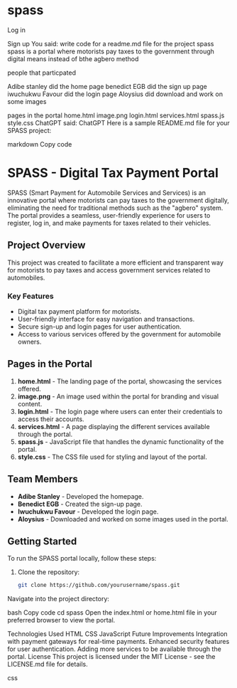# spass

Log in

Sign up
You said:
write code for a readme.md file for the project spass 
spass is a portal where motorists pay taxes to the government through digital means instead of bthe agbero method

people that particpated

Adibe stanley did the home page
benedict EGB did the sign up page
iwuchukwu Favour did the login page
Aloysius did download and work on some images

pages in the portal
home.html
image.png
login.html
services.html
spass.js
style.css
ChatGPT said:
ChatGPT
Here is a sample README.md file for your SPASS project:

markdown
Copy code
# SPASS - Digital Tax Payment Portal

SPASS (Smart Payment for Automobile Services and Services) is an innovative portal where motorists can pay taxes to the government digitally, eliminating the need for traditional methods such as the "agbero" system. The portal provides a seamless, user-friendly experience for users to register, log in, and make payments for taxes related to their vehicles.

## Project Overview

This project was created to facilitate a more efficient and transparent way for motorists to pay taxes and access government services related to automobiles.

### Key Features
- Digital tax payment platform for motorists.
- User-friendly interface for easy navigation and transactions.
- Secure sign-up and login pages for user authentication.
- Access to various services offered by the government for automobile owners.

## Pages in the Portal

1. **home.html** - The landing page of the portal, showcasing the services offered.
2. **image.png** - An image used within the portal for branding and visual content.
3. **login.html** - The login page where users can enter their credentials to access their accounts.
4. **services.html** - A page displaying the different services available through the portal.
5. **spass.js** - JavaScript file that handles the dynamic functionality of the portal.
6. **style.css** - The CSS file used for styling and layout of the portal.

## Team Members

- **Adibe Stanley** - Developed the homepage.
- **Benedict EGB** - Created the sign-up page.
- **Iwuchukwu Favour** - Developed the login page.
- **Aloysius** - Downloaded and worked on some images used in the portal.

## Getting Started

To run the SPASS portal locally, follow these steps:

1. Clone the repository:
   ```bash
   git clone https://github.com/yourusername/spass.git
Navigate into the project directory:

bash
Copy code
cd spass
Open the index.html or home.html file in your preferred browser to view the portal.

Technologies Used
HTML
CSS
JavaScript
Future Improvements
Integration with payment gateways for real-time payments.
Enhanced security features for user authentication.
Adding more services to be available through the portal.
License
This project is licensed under the MIT License - see the LICENSE.md file for details.

css




